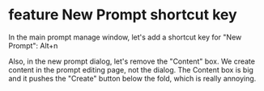 # feature New Prompt shortcut key

In the main prompt manage window, let's add a shortcut key for "New Prompt": Alt+n

Also, in the new prompt dialog, let's remove the "Content" box. We create content in the prompt editing page, not the dialog. The Content box is big and it pushes the "Create" button below the fold, which is really annoying.
